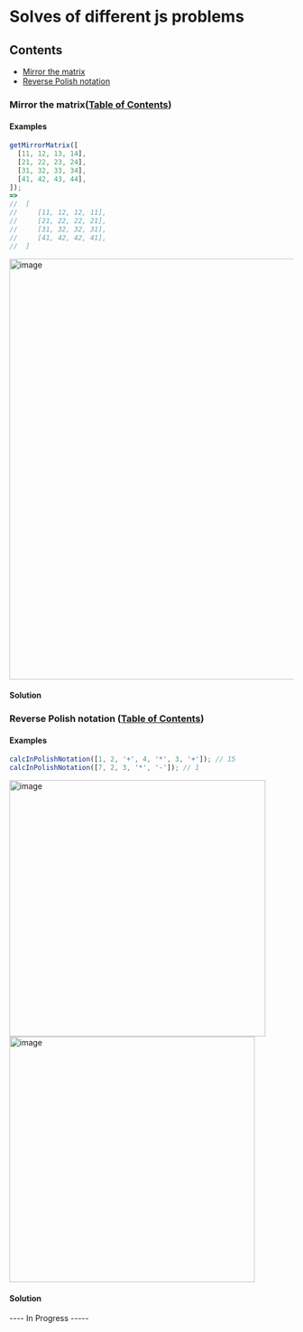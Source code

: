 # Solves of different js problems

## Contents

* [Mirror the matrix](#mirror-the-matrix-table-of-contents)
* [Reverse Polish notation](#reverse-polish-notation-table-of-contents)

### Mirror the matrix([Table of Contents](#contents))

#### Examples
```js
getMirrorMatrix([
  [11, 12, 13, 14],
  [21, 22, 23, 24],
  [31, 32, 33, 34],
  [41, 42, 43, 44],
]); 
=>
//  [
//     [11, 12, 12, 11],
//     [21, 22, 22, 21],
//     [31, 32, 32, 31],
//     [41, 42, 42, 41],
//  ]
```
<img width="745" alt="image" src="https://github.com/nat-davydova/solving-js-problems/assets/52240221/c8183453-5eb7-4a19-aa4d-a4d2ddf30663">

#### Solution

### Reverse Polish notation ([Table of Contents](#contents))

#### Examples
```js
calcInPolishNotation([1, 2, '+', 4, '*', 3, '+']); // 15
calcInPolishNotation([7, 2, 3, '*', '-']); // 1
```
<img width="454" alt="image" src="https://github.com/nat-davydova/solving-js-problems/assets/52240221/131c1cde-2378-4b8d-b999-3e9350878761">
<img width="435" alt="image" src="https://github.com/nat-davydova/solving-js-problems/assets/52240221/ef126339-108c-4169-a328-3e0fcf41b69b">

#### Solution

---- In Progress -----
